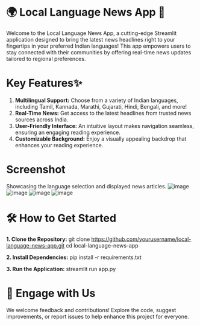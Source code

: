 # 🌍 Local Language News App 📱
Welcome to the Local Language News App, a cutting-edge Streamlit application designed to bring the latest news headlines right to your fingertips in your preferred Indian languages! This app empowers users to stay connected with their communities by offering real-time news updates tailored to regional preferences.

# Key Features✨
1. **Multilingual Support:** Choose from a variety of Indian languages, including Tamil, Kannada, Marathi, Gujarati, Hindi, Bengali, and more!
2. **Real-Time News:** Get access to the latest headlines from trusted news sources across India.
3. **User-Friendly Interface:** An intuitive layout makes navigation seamless, ensuring an engaging reading experience.
4. **Customizable Background:** Enjoy a visually appealing backdrop that enhances your reading experience.

# Screenshot 
Showcasing the language selection and displayed news articles.
![image](https://github.com/user-attachments/assets/70fbb29b-c373-4ca4-93c6-03b6c08ce9ed)
![image](https://github.com/user-attachments/assets/e75549bb-851b-4ea8-9c8e-ae9e33011622)
![image](https://github.com/user-attachments/assets/260c2087-245c-4bcb-9f58-da68a55fc587)
![image](https://github.com/user-attachments/assets/25212b0a-a720-49cc-81f7-bbad322d33c1)



# 🛠️ How to Get Started

**1. Clone the Repository:**
git clone https://github.com/yourusername/local-language-news-app.git
cd local-language-news-app

**2. Install Dependencies:**
pip install -r requirements.txt

**3. Run the Application:**
streamlit run app.py

# 🚀 Engage with Us
We welcome feedback and contributions! Explore the code, suggest improvements, or report issues to help enhance this project for everyone.
